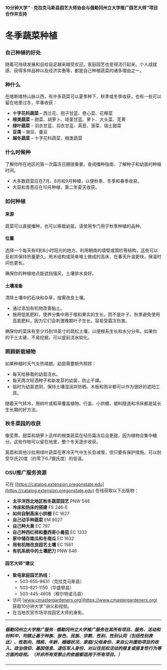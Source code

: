 #### 10分钟大学™ · 克拉克马斯县园艺大师协会与俄勒冈州立大学推广园艺大师™项目合作并支持

# 冬季蔬菜种植

### 自己种植的好处

随着可持续发展和自给自足越来越受欢迎，家庭园艺也变得流行起来。个人成就感、获得多样品种以及经济实惠等，都是自己种植蔬菜的诸多理由之一。

### 种什么

在喀斯喀特山脉以西，有许多蔬菜可以夏季种下，秋季或冬季收获，也有一些可以留在地里过冬，早春收获：

- **十字花科蔬菜** – 西兰花、抱子甘蓝、卷心菜、花椰菜
- **根类蔬菜** – 甜菜、胡萝卜、球茎甘蓝、萝卜、大头菜、芜菁
- **绿叶蔬菜** – 羽衣甘蓝、羽衣甘蓝、莴苣、菠菜、瑞士甜菜
- **豆类** – 豌豆、蚕豆
- **越冬蔬菜** – 十字花科蔬菜、根类蔬菜

### 什么时候种

了解你所在地区的第一次霜冻日期很重要。查阅播种指南，了解种子和幼苗的种植时间。

- 大多数蔬菜应在7月、8月和9月种植，以便秋季、冬季和春季收获。
- 大蒜和青葱应在10月种植，第二年夏天收获。

### 如何种植

#### 来源

蔬菜可以直接播种，也可以移栽幼苗。请使用专门用于秋季种植的品种。

#### 位置

选择一个每天有6到8小时阳光的地方。利用朝南的墙壁或围栏等结构，这些可以反射并保持热量更久。用木结构或简单堆土做成的高床，在春天升温更快，保温时间也更长。

确保你的种植地点能遮挡强风，土壤排水良好。

#### 土壤准备

清除土壤中的石块和杂草，按需改良土壤。

- 通过添加有机物改善黏土。
- 施用低氮肥料，使养分集中用于根和果实的生长，而不是叶子。秋季避免使用高氮肥料，因为它们会刺激晚期叶子生长，容易受霜冻伤害。

确保你的菜床有至少15到18英寸的疏松土壤，以便根系生长和水分分布。如果你的干土太硬，不易挖掘，可以提前浇水软化。

### 照顾新栽植物

如果种植时天气炎热晴朗，幼苗需要额外照顾：

- 每天给移栽的幼苗浇水。
- 每天两次轻洒种子和新发芽的幼苗，防止干燥。
- 临时为幼苗遮阴，保持土壤湿润并防晒。木板和雨伞都可以作为很好的遮阳工具。

随着天气转冷，用树叶或稻草覆盖植物。行盖、小拱棚、塑料隧道和冷床都是延长生长期的好方法。

### 秋冬菜园的收获

像芜菁、甜菜和胡萝卜这样的根类蔬菜在经历霜冻后会更甜，因为植物会集中糖分。这些作物可以留在地里，整个冬天逐步收获。

莴苣和其他沙拉用绿叶蔬菜在寒冷天气中生长会减慢，但只要有保护措施，可以耐受华氏20度（约零下6.7摄氏度）的低温。

### OSU推广服务资源

可在 [https://catalog.extension.oregonstate.edu](https://catalog.extension.oregonstate.edu) 在线获取以下出版物：

- **太平洋西北地区秋冬蔬菜园艺** PNW 548
- **冷床和热床的搭建** FS 246-E
- **如何自制高床小拱棚** EC 1627
- **自己动手种蔬菜** EM 9027
- **自己种大黄** EC 797
- **自己种西红柿和墨西哥小番茄** EC 1333
- **家中储存南瓜和冬南瓜** EC 1632
- **用有机物改良园艺土壤** EC 1561
- **有机系统中的土壤肥力** PNW 646

#### 园艺大师™建议

- **致电家庭园艺热线：**
  - 503-655-8631（克拉克马斯县）
  - 503-821-1150（华盛顿县）
  - 503-445-4608（穆尔特诺马县）
- 访问 [www.cmastergardeners.org](https://www.cmastergardeners.org) 获取10分钟大学™讲义和视频。
- 在当地农贸市场寻找园艺大师的身影。

---

##### 俄勒冈州立大学推广服务 · 俄勒冈州立大学推广服务在其所有项目、服务、活动和材料中，均禁止基于种族、肤色、民族、宗教、性别、性别认同（包括性别表达）、性取向、残疾、年龄、婚姻状况、家庭/父母身份、来自公共援助项目的收入、政治信仰、基因信息、退伍军人身份、对以往民权活动的报复或报复性行为等方面的歧视。（并非所有受禁止的依据都适用于所有项目。）
---